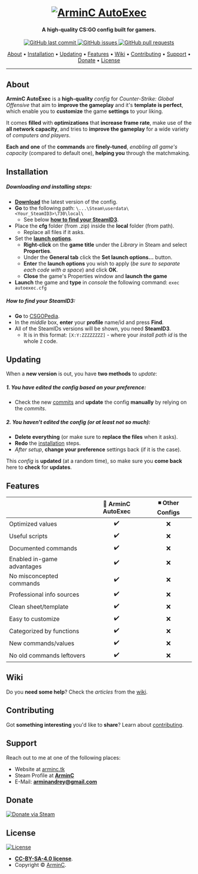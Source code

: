 <h1 align="center">
  <br>
  <a href="http://arminc.tk"><img src="https://i.imgur.com/0OUW52N.png" alt="ArminC AutoExec"></a>
</h1>

<h4 align="center">A high-quality CS:GO config built for gamers.</h4>

<p align="center">
    <a href="https://github.com/ArmynC/ArminC-AutoExec/commits/master">
    <img src="https://img.shields.io/github/last-commit/ArmynC/ArminC-AutoExec.svg?style=flat-square"
         alt="GitHub last commit">
    <a href="https://github.com/ArmynC/ArminC-AutoExec/issues">
    <img src="https://img.shields.io/github/issues-raw/ArmynC/ArminC-AutoExec.svg?style=flat-square"
         alt="GitHub issues">
    <a href="https://github.com/ArmynC/ArminC-AutoExec/pulls">
    <img src="https://img.shields.io/github/issues-pr-raw/ArmynC/ArminC-AutoExec.svg?style=flat-square"
         alt="GitHub pull requests">
</p>

<p align="center">
  <a href="#about">About</a> •
  <a href="#installation">Installation</a> •
  <a href="#updating">Updating</a> •
  <a href="#features">Features</a> •
  <a href="#wiki">Wiki</a> •
  <a href="#contributing">Contributing</a> •
  <a href="#support">Support</a> •
  <a href="#donate">Donate</a> •
  <a href="#license">License</a>
</p>

---

## About

**ArminC AutoExec** is a **high-quality** _config_ for _Counter-Strike: Global Offensive_ that aim to **improve the gameplay** and it's **template is perfect**, which enable you to **customize** the game **settings** to your liking.

It comes **filled** with **optimizations** that **increase frame rate**, make use of the **all network capacity**, and tries to **improve the gameplay** for a wide variety of _computers and players_.

**Each and one** of the **commands** are **finely-tuned**, _enabling all game's capacity_ (compared to default one), **helping you** through the matchmaking.

## Installation

##### Downloading and installing steps:
* **[Download](https://github.com/ArmynC/ArminC-AutoExec/archive/master.zip)** the latest version of the config.
* **Go** to the following path: `\...\Steam\userdata\<Your_SteamID3>\730\local\`
  * See below **[how to find your SteamID3](https://github.com/ArmynC/ArminC-AutoExec#how-to-find-your-steamid3)**.
* Place the **cfg** folder (from .zip) inside the **local** folder (from path).
  * Replace all files if it asks.
* Set the **[launch options](https://github.com/ArmynC/ArminC-AutoExec/wiki/Launch-Options)**.
  * **Right-click** on the **game title** under the _Library_ in Steam and select **Properties**.
  * Under the **General tab** click the **Set launch options...** button.
  * **Enter** the **launch options** you wish to apply (_be sure to separate each code with a space_) and click **OK**.
  * **Close** the game's Properties window and **launch the game**
* **Launch** the game and **type** in _console_ the following command: `exec autoexec.cfg`

##### How to find your SteamID3:

* **Go** to [CSGOPedia](http://csgopedia.com/steam-id-finder/).
* In the _middle_ box, **enter** your **profile** name/id and press **Find**.
* All of the SteamIDs versions will be shown, you need **SteamID3**.
  * It is in this format: `[X:Y:ZZZZZZZZ]` - where your *install path id* is the whole `Z` code.

## Updating

When a **new version** is out, you have **two methods** to _update_:

##### 1. You have edited the config based on your preference:
* Check the new [commits](https://github.com/ArmynC/ArminC-AutoExec/commits/master) and **update** the config **manually** by relying on the _commits_.

##### 2. You haven't edited the config (or at least not so much):
* **Delete everything** (or make sure to **replace the files** when it asks).
* **Redo** the [installation](https://github.com/ArmynC/ArminC-AutoExec#installation) steps.
* _After setup_, **change your preference** settings back (if it is the case).

This _config_ is **updated** (at a random time), so make sure you **come back** here to **check** for **updates**.

## Features

|                            | 🔰 ArminC AutoExec | ◾ Other Configs |
| -------------------------- | :----------------: | :-------------: |
| Optimized values           |         ✔️         |        ❌        |
| Useful scripts             |         ✔️         |        ❌        |
| Documented commands        |         ✔️         |        ❌        |
| Enabled in-game advantages |         ✔️         |        ❌        |
| No misconcepted commands   |         ✔️         |        ❌        |
| Professional info sources  |         ✔️         |        ❌        |
| Clean sheet/template       |         ✔️         |        ❌        |
| Easy to customize          |         ✔️         |        ❌        |
| Categorized by functions   |         ✔️         |        ❌        |
| New commands/values        |         ✔️         |        ❌        |
| No old commands leftovers  |         ✔️         |        ❌        |

## Wiki

Do you **need some help**? Check the _articles_ from the [wiki](https://github.com/ArmynC/ArminC-AutoExec/wiki/).

## Contributing

Got **something interesting** you'd like to **share**? Learn about [contributing](https://github.com/ArmynC/ArminC-AutoExec/blob/master/docs/CONTRIBUTING.md).

## Support

Reach out to me at one of the following places:

- Website at [arminc.tk](https://arminc.tk)
- Steam Profile at **[ArminC](https://steamcommunity.com/id/arminc/)**
- E-Mail: **arminandrey@gmail.com**

## Donate

[![Donate via Steam](https://img.shields.io/badge/Donate%20via-Steam-blue.svg?&style=for-the-badge)](https://steamcommunity.com/tradeoffer/new/?partner=133646824&token=XiRncDom)

## License

[![License](https://img.shields.io/github/license/ArmynC/ArminC-AutoExec.svg?style=flat-square)](https://creativecommons.org/licenses/by-sa/4.0/)

- **[CC-BY-SA-4.0 license](https://creativecommons.org/licenses/by-sa/4.0/)**.
- Copyright © [ArminC](https://arminc.tk "ArminC Directory Database").